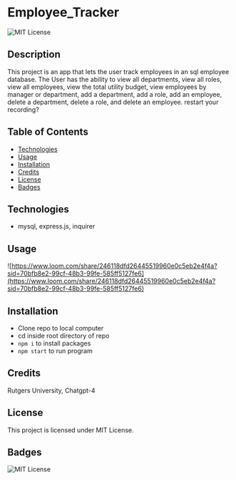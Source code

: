 
  # Employee_Tracker

  ![MIT License](https://img.shields.io/badge/License-MIT-yellow.svg)

  ## Description
  
  This project is an app that lets the user track employees in an sql employee database. The User has the ability to view all departments, view all roles, view all employees, view the total utility budget, view employees by manager or department, add a department, add a role, add an employee, delete a department, delete a role, and delete an employee. restart your recording?
  
  ## Table of Contents 
    
  - [Technologies](#Technologies)
  - [Usage](#usage)
  - [Installation](#Installation)
  - [Credits](#credits)
  - [License](#license)
  - [Badges](#badges)


  ## Technologies
  
  - mysql, express.js, inquirer
  

  ## Usage
  
![https://www.loom.com/share/246118dfd26445519960e0c5eb2e4f4a?sid=70bfb8e2-99cf-48b3-99fe-585ff5127fe6](https://www.loom.com/share/246118dfd26445519960e0c5eb2e4f4a?sid=70bfb8e2-99cf-48b3-99fe-585ff5127fe6)

## Installation

  - Clone repo to local computer
  - cd inside root directory of repo
  - `npm i` to install packages
  - `npm start` to run program
  
  ## Credits
  
  Rutgers University, Chatgpt-4
  
  ## License
  
  This project is licensed under MIT License.  
  
  ## Badges
  
  ![MIT License](https://img.shields.io/badge/License-MIT-yellow.svg)
    